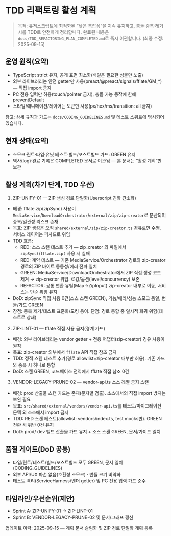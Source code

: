 # TDD 리팩토링 활성 계획

> 목적: 유저스크립트에 최적화된 “낮은 복잡성”을 지속 유지하고,
> 충돌·중복·레거시를 TDD로 안전하게 정리합니다. 완료된 내용은
> `docs/TDD_REFACTORING_PLAN_COMPLETED.md`로 즉시 이관합니다. (최종 수정:
> 2025-09-15)

## 운영 원칙(요약)

- TypeScript strict 유지, 공개 표면 최소화(배럴은 필요한 심볼만 노출)
- 외부 라이브러리는 안전 getter만 사용(preact/@preact/signals/fflate/GM\_\*) —
  직접 import 금지
- PC 전용 입력만 허용(touch/pointer 금지), 충돌 가능 동작에 한해 preventDefault
- 스타일/애니메이션/레이어는 토큰만 사용(px/hex/ms/transition: all 금지)

참고: 상세 규칙과 가드는 `docs/CODING_GUIDELINES.md` 및 테스트 스위트에 명시되어
있습니다.

## 현재 상태(요약)

- 스모크·린트·타입·유닛 테스트·빌드/포스트빌드 가드: GREEN 유지
- 역사(log)·완료 기록은 COMPLETED 문서로 이관됨 — 본 문서는 “활성 계획”만 보관

## 활성 계획(차기 단계, TDD 우선)

1. ZIP-UNIFY-01 — ZIP 생성 경로 단일화(Userscript 친화 간소화)

- 배경: fflate.zip(zipSync) 사용이
  `MediaService`/`DownloadOrchestrator`/`external/zip/zip-creator`로 분산되어
  중복/일관성 리스크 존재
- 목표: ZIP 생성은 오직 `shared/external/zip/zip-creator.ts` 경유로만 수행.
  서비스 레이어는 퍼사드로 위임
- TDD 흐름:
  - RED: 소스 스캔 테스트 추가 — zip_creator 외 파일에서
    `zipSync(`/`fflate.zip(` 사용 시 실패
  - RED: 계약 테스트 — 기존 MediaService/Orchestrator 경로와 zip-creator 경로의
    ZIP 바이트 동등성/에러 전파 일치
  - GREEN: MediaService/DownloadOrchestrator에서 ZIP 직접 생성 코드 제거 →
    zip-creator 위임. 로깅/옵션(level/concurrency) 보존
  - REFACTOR: 공통 변환 유틸(Map→ZipInput) zip-creator 내부로 이동, 서비스는
    단순 위임 유지
- DoD: zipSync 직접 사용 0건(소스 스캔 GREEN), 기능/에러/성능 스모크 동일,
  번들/가드 GREEN
- 장점: 중복 제거/테스트 표준화/모킹 용이. 단점: 경로 통합 중 일시적 회귀
  위험(테스트로 상쇄)

2. ZIP-LINT-01 — fflate 직접 사용 금지(경계 가드)

- 배경: 외부 라이브러리는 vendor getter + 전용 어댑터(zip-creator) 경유 사용이
  원칙
- 목표: zip-creator 외부에서 `fflate` API 직접 참조 금지
- TDD: 정적 스캔 테스트 추가(경로 allowlist=zip-creator 내부만 허용). 기존
  가드와 중복 시 하나로 통합
- DoD: 스캔 GREEN, 코드베이스 전역에서 fflate 직접 참조 0건

3. VENDOR-LEGACY-PRUNE-02 — vendor-api.ts 소스 레벨 금지 스캔

- 배경: prod 산출물 스캔 가드는 존재(문자열 검출). 소스에서의 직접 import 방지는
  보완 필요
- 목표: `src/shared/external/vendors/vendor-api.ts`를 테스트/마이그레이션 문맥
  외 소스에서 import 금지
- TDD: RED 스캔 테스트(allowlist: vendors/index.ts, test mocks만). GREEN 전환 시
  위반 0건 유지
- DoD: prod/ dev 빌드 산출물 가드 유지 + 소스 스캔 GREEN, 문서/가이드 일치

## 품질 게이트(DoD 공통)

- 타입/린트/테스트/빌드/포스트빌드 모두 GREEN, 문서 일치(CODING_GUIDELINES)
- 외부 API/UX 파손 없음(호환성 스모크) · 번들 크기 비악화
- 테스트 격리(ServiceHarness/벤더 getter) 및 PC 전용 입력 가드 준수

## 타임라인/우선순위(제안)

- Sprint A: ZIP-UNIFY-01 → ZIP-LINT-01
- Sprint B: VENDOR-LEGACY-PRUNE-02 및 문서/그래프 갱신

업데이트 이력: 2025-09-15 — 계획 문서 슬림화 및 ZIP 경로 단일화 계획 등록

